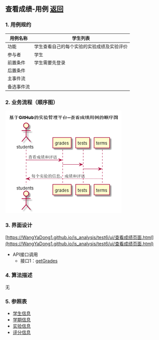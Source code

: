 ## 查看成绩-用例 [返回](../README.md)

### 1. 用例规约

用例名称 | 学生列表
---|---
功能 | 学生查看自己的每个实验的实验成绩及实验评价
参与者 | 学生
前置条件 | 学生需要先登录
后置条件 | 
主事件流 | 
备选事件流 | 

### 2. 业务流程（顺序图）
![](./images/查看成绩顺序图.png)
### 3. 界面设计

 [https://WangYaDong1.github.io/is_analysis/test6/ui/查看成绩页面.html](https://WangYaDong1.github.io/is_analysis/test6/ui/查看成绩页面.html)

- API接口调用
    - 接口1：[getGrades](../接口/getGrades.md)

### 4. 算法描述

无

### 5. 参照表
- [学生信息](../数据库设计.md)
- [学期信息](../数据库设计.md)
- [实验信息](../数据库设计.md)
- [评分信息](../数据库设计.md)
